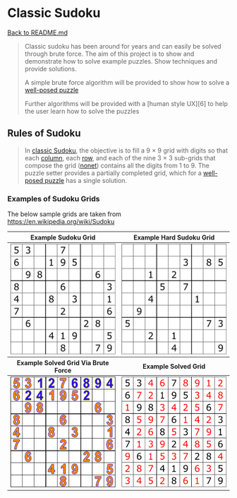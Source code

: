 # Classic Sudoku

[Back to README.md](../README.md)

> Classic sudoku has been around for years and can easily be solved through brute force. The aim of this project is to show and demonstrate how to solve example puzzles. Show techniques and provide solutions.
>
> A simple brute force algorithm will be provided to show how to solve a [well-posed puzzle][1]
>
> Further algorithms will be provided with a [human style UX][6] to help the user learn how to solve the puzzles

## Rules of Sudoku

> In [classic Sudoku](https://en.wikipedia.org/wiki/Sudoku), the objective is to fill a 9 × 9 grid with digits so that each [column](./Terminology.md#column), each [row](./Terminology.md#row), and each of the nine 3 × 3 sub-grids that compose the grid ([nonet](./Terminology.md#nonet)) contains all the digits from 1 to 9. The puzzle setter provides a partially completed grid, which for a [well-posed puzzle][1] has a single solution.

### Examples of Sudoku Grids

The below sample grids are taken from https://en.wikipedia.org/wiki/Sudoku

<table>

  <colgroup>
    <col span="1" style="width: 50%;">
  </colgroup>

<thead>
    <tr>
      <th>Example Sudoku Grid</th>
      <th>Example Hard Sudoku Grid</th>
    </tr>
  </thead>
  <tbody>
    <tr>
      <td style="text-align: center; vertical-align: middle;"> <img src="../sudoku-solver/src/main/resources/images/sudoko/example-sudoku-grid.png" alt="Example Sudoku Grid" width="250px" height="250px" > </td>
      <td style="text-align: center; vertical-align: middle;"> <img src="../sudoku-solver/src/main/resources/images/sudoko/Sudoku_puzzle_hard_for_brute_force.png" alt="Example Hard Sudoku Grid" width="250px" height="250px"> </td>
    </tr>
  </tbody>

  <colgroup>
    <col span="1" style="width: 50%;">
  </colgroup>

<thead>
    <tr>
      <th>Example Solved Grid Via Brute Force</th>
      <th>Example Solved Grid</th>
    </tr>
  </thead>

<tbody>
    <tr>
      <td style="text-align: center; vertical-align: middle;"> <img src="../sudoku-solver/src/main/resources/images/sudoko/Sudoku_solved_by_bactracking.gif" alt="Example Brute Force Solver" width="250px" height="250px"> </td>
      <td style="text-align: center; vertical-align: middle;"> <img src="../sudoku-solver/src/main/resources/images/sudoko/solved_puzzle.svg" alt="Example Solved Grid" width="250px" height="250px" > </td>
    </tr>
  </tbody>

</table>

[1]: https://en.wikipedia.org/wiki/Well-posed_problem